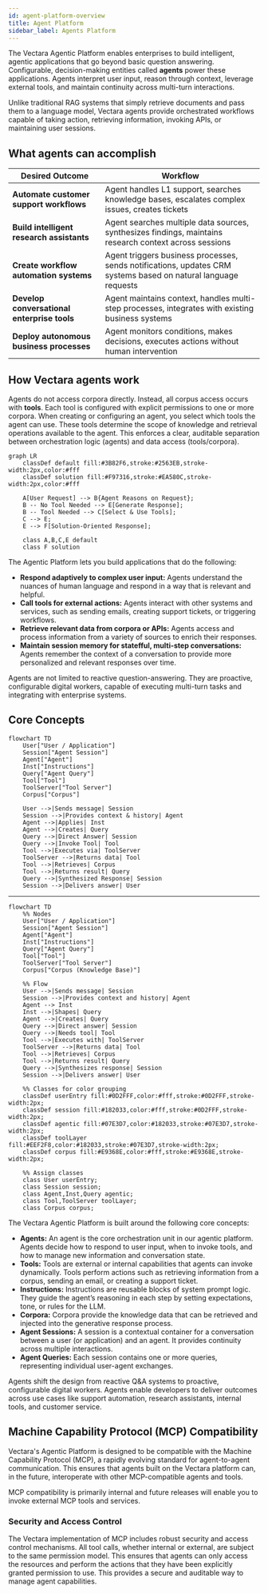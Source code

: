 ```yaml
---
id: agent-platform-overview
title: Agent Platform
sidebar_label: Agents Platform
---
```


The Vectara Agentic Platform enables enterprises to build intelligent, agentic 
applications that go beyond basic question answering. Configurable, 
decision-making entities called **agents** power these applications. Agents 
interpret user input, reason through context, leverage external tools, and 
maintain continuity across multi-turn interactions.

Unlike traditional RAG systems that simply retrieve documents and pass them to
a language model, Vectara agents provide orchestrated workflows capable of 
taking action, retrieving information, invoking APIs, or maintaining user 
sessions.

## **What agents can accomplish**

| **Desired Outcome** | **Workflow** |
|---|---|
| **Automate customer support workflows** | Agent handles L1 support, searches knowledge bases, escalates complex issues, creates tickets |
| **Build intelligent research assistants** | Agent searches multiple data sources, synthesizes findings, maintains research context across sessions |
| **Create workflow automation systems** | Agent triggers business processes, sends notifications, updates CRM systems based on natural language requests |
| **Develop conversational enterprise tools** | Agent maintains context, handles multi-step processes, integrates with existing business systems |
| **Deploy autonomous business processes** | Agent monitors conditions, makes decisions, executes actions without human intervention |


## How Vectara agents work

Agents do not access corpora directly. Instead, all corpus access occurs with 
**tools**. Each tool is configured with explicit permissions to one or more 
corpora. When creating or configuring an agent, you select which tools the 
agent can use. These tools determine the scope of knowledge and retrieval 
operations available to the agent. This enforces a clear, auditable separation 
between orchestration logic (agents) and data access (tools/corpora).

```mermaid
graph LR
    classDef default fill:#3B82F6,stroke:#2563EB,stroke-width:2px,color:#fff
    classDef solution fill:#F97316,stroke:#EA580C,stroke-width:2px,color:#fff

    A[User Request] --> B{Agent Reasons on Request};
    B -- No Tool Needed --> E[Generate Response];
    B -- Tool Needed --> C[Select & Use Tools];
    C --> E;
    E --> F[Solution-Oriented Response];

    class A,B,C,E default
    class F solution
```

The Agentic Platform lets you build applications that do the following: 

* **Respond adaptively to complex user input:** Agents understand the nuances of 
  human language and respond in a way that is relevant and helpful.
* **Call tools for external actions:** Agents interact with other systems and 
  services, such as sending emails, creating support tickets, or triggering workflows.
* **Retrieve relevant data from corpora or APIs:** Agents access and process 
  information from a variety of sources to enrich their responses.
* **Maintain session memory for statefful, multi-step conversations:** Agents remember 
  the context of a conversation to provide more personalized and relevant 
  responses over time.

Agents are not limited to reactive question-answering. They are proactive, 
configurable digital workers, capable of executing multi-turn tasks and 
integrating with enterprise systems.

## Core Concepts

```mermaid
flowchart TD
    User["User / Application"]
    Session["Agent Session"]
    Agent["Agent"]
    Inst["Instructions"]
    Query["Agent Query"]
    Tool["Tool"]
    ToolServer["Tool Server"]
    Corpus["Corpus"]

    User -->|Sends message| Session
    Session -->|Provides context & history| Agent
    Agent -->|Applies| Inst
    Agent -->|Creates| Query
    Query -->|Direct Answer| Session
    Query -->|Invoke Tool| Tool
    Tool -->|Executes via| ToolServer
    ToolServer -->|Returns data| Tool
    Tool -->|Retrieves| Corpus
    Tool -->|Returns result| Query
    Query -->|Synthesized Response| Session
    Session -->|Delivers answer| User

```
---

```mermaid
flowchart TD
    %% Nodes
    User["User / Application"]
    Session["Agent Session"]
    Agent["Agent"]
    Inst["Instructions"]
    Query["Agent Query"]
    Tool["Tool"]
    ToolServer["Tool Server"]
    Corpus["Corpus (Knowledge Base)"]

    %% Flow
    User -->|Sends message| Session
    Session -->|Provides context and history| Agent
    Agent --> Inst
    Inst -->|Shapes| Query
    Agent -->|Creates| Query
    Query -->|Direct answer| Session
    Query -->|Needs tool| Tool
    Tool -->|Executes with| ToolServer
    ToolServer -->|Returns data| Tool
    Tool -->|Retrieves| Corpus
    Tool -->|Returns result| Query
    Query -->|Synthesizes response| Session
    Session -->|Delivers answer| User

    %% Classes for color grouping
    classDef userEntry fill:#0D2FFF,color:#fff,stroke:#0D2FFF,stroke-width:2px;
    classDef session fill:#182033,color:#fff,stroke:#0D2FFF,stroke-width:2px;
    classDef agentic fill:#07E3D7,color:#182033,stroke:#07E3D7,stroke-width:2px;
    classDef toolLayer fill:#EEF2F8,color:#182033,stroke:#07E3D7,stroke-width:2px;
    classDef corpus fill:#E9368E,color:#fff,stroke:#E9368E,stroke-width:2px;

    %% Assign classes
    class User userEntry;
    class Session session;
    class Agent,Inst,Query agentic;
    class Tool,ToolServer toolLayer;
    class Corpus corpus;
```


The Vectara Agentic Platform is built around the following core concepts:

* **Agents:** An agent is the core orchestration unit in our agentic platform. Agents 
  decide how to respond to user input, when to invoke tools, and how to manage 
  new information and conversation state.
* **Tools:** Tools are external or internal capabilities that agents can invoke dynamically. 
  Tools perform actions such as retrieving information from a corpus, sending an 
  email, or creating a support ticket.
* **Instructions:** Instructions are reusable blocks of system prompt logic. They guide the 
  agent’s reasoning in each step by setting expectations, tone, or rules for the LLM.
* **Corpora:** Corpora provide the knowledge data that can be retrieved 
  and injected into the generative response process.
* **Agent Sessions:** A session is a contextual container for a conversation between a user 
  (or application) and an agent. It provides continuity across multiple interactions.
* **Agent Queries:** Each session contains one or more queries, representing individual 
  user-agent exchanges.

Agents shift the design from reactive Q&A systems to proactive, configurable 
digital workers. Agents enable developers to deliver outcomes across use cases 
like support automation, research assistants, internal tools, and customer 
service.

## Machine Capability Protocol (MCP) Compatibility

Vectara's Agentic Platform is designed to be compatible with the 
Machine Capability Protocol (MCP), a rapidly evolving standard for 
agent-to-agent communication. This ensures that agents built on the Vectara 
platform can, in the future, interoperate with other MCP-compatible agents and 
tools.

MCP compatibility is primarily internal and future releases will enable you 
to invoke external MCP tools and services.

### Security and Access Control

The Vectara implementation of MCP includes robust security and access control 
mechanisms. All tool calls, whether internal or external, are subject to the 
same permission model. This ensures that agents can only access the resources 
and perform the actions that they have been explicitly granted permission to 
use. This provides a secure and auditable way to manage agent capabilities.

